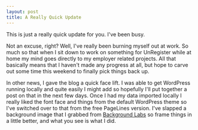 ```yaml
---
layout: post
title: A Really Quick Update
---
```


This is just a really quick update for you. I've been busy.

Not an excuse, right? Well, I've really been burning myself out at work. So much so that when I sit down to work on something for UnRegister while at home my mind goes directly to my employer related projects. All that basically means that I haven't made any progress at all, but hope to carve out some time this weekend to finally pick things back up.

In other news, I gave the blog a quick face lift. I was able to get WordPress running locally  and quite easily I might add so hopefully I'll put together a post on that in the next few days. Once I had my data imported locally I really liked the font face and things from the default WordPress theme so I've switched over to that from the free PageLines version. I've slapped a background image that I grabbed from [Background Labs](http://www.backgroundlabs.com/) so frame things in a little better, and what you see is what I did.